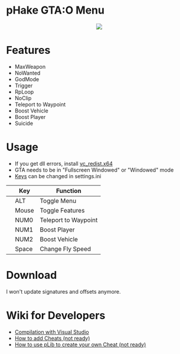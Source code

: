 # pHake GTA:O Menu
<p align="center"><img src="https://user-images.githubusercontent.com/52607377/174328485-6f41f12a-e79a-457d-a565-b2bf6687166a.png"/></p>

# Features
- MaxWeapon
- NoWanted
- GodMode
- Trigger
- RpLoop
- NoClip
- Teleport to Waypoint
- Boost Vehicle
- Boost Player
- Suicide

# Usage
- If you get dll errors, install <a href="https://aka.ms/vs/17/release/vc_redist.x64.exe">vc_redist.x64</a>
- GTA needs to be in "Fullscreen Windowed" or "Windowed" mode
- <a href="https://github.com/xhz8s/pHake/wiki/Keycodes">Keys</a> can be changed in settings.ini

|   | Key       | Function             |
|---|-----------|----------------------|
|   | ALT       | Toggle Menu          |
|   | Mouse     | Toggle Features      |
|   | NUM0      | Teleport to Waypoint |
|   | NUM1      | Boost Player         |
|   | NUM2      | Boost Vehicle        |
|   | Space     | Change Fly Speed     |

# Download
I won't update signatures and offsets anymore.

# Wiki for Developers
- <a href="https://github.com/skarockoi/pHake/wiki/Compilation-with-Visual-Studio">Compilation with Visual Studio</a>
- <a href="https://github.com/skarockoi/pHake">How to add Cheats (not ready)</a>
- <a href="https://github.com/skarockoi/pHake">How to use pLib to create your own Cheat (not ready)</a>
